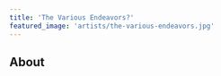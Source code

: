 ```yaml
---
title: 'The Various Endeavors?'
featured_image: 'artists/the-various-endeavors.jpg'
---
```


## About


